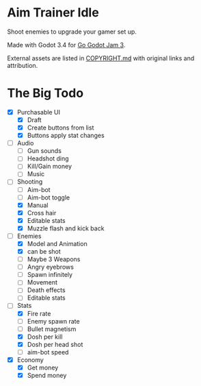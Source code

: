# Aim Trainer Idle

Shoot enemies to upgrade your gamer set up.

Made with Godot 3.4 for [Go Godot Jam 3](https://itch.io/jam/go-godot-jam-3).

External assets are listed in [COPYRIGHT.md](COPYRIGHT.md "Copyright list") with
original links and attribution.

# The Big Todo

- [x] Purchasable UI
	- [x] Draft
	- [x] Create buttons from list
	- [x] Buttons apply stat changes
- [ ] Audio
	- [ ] Gun sounds
	- [ ] Headshot ding
	- [ ] Kill/Gain money
	- [ ] Music
- [ ] Shooting
	- [ ] Aim-bot
	- [ ] Aim-bot toggle
	- [x] Manual
	- [x] Cross hair
	- [x] Editable stats
	- [x] Muzzle flash and kick back
- [ ] Enemies
	- [x] Model and Animation
	- [x] can be shot
	- [ ] Maybe 3 Weapons
	- [ ] Angry eyebrows
	- [ ] Spawn infinitely
	- [ ] Movement
	- [ ] Death effects
	- [ ] Editable stats
- [ ] Stats
	- [x] Fire rate
	- [ ] Enemy spawn rate
	- [ ] Bullet magnetism
	- [x] Dosh per kill
	- [x] Dosh per head shot
	- [ ] aim-bot speed
- [x] Economy
	- [x] Get money
	- [x] Spend money
